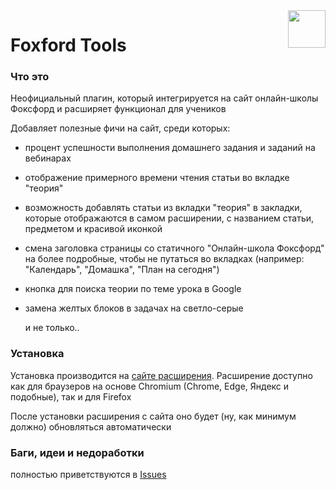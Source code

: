 <img width="60" align="right" src="https://fox.itstpm.tech/logo.svg">

# Foxford Tools

### Что это

Неофициальный плагин, который интегрируется на сайт онлайн-школы Фоксфорд и расширяет функционал для учеников

Добавляет полезные фичи на сайт, среди которых:

- процент успешности выполнения домашнего задания и заданий на вебинарах
- отображение примерного времени чтения статьи во вкладке "теория"
- возможность добавлять статьи из вкладки "теория" в закладки, которые отображаются в самом расширении, с названием статьи, предметом и красивой иконкой
- смена заголовка страницы со статичного "Онлайн-школа Фоксфорд" на более подробные, чтобы не путаться во вкладках (например: "Календарь", "Домашка", "План на сегодня")
- кнопка для поиска теории по теме урока в Google
- замена желтых блоков в задачах на светло-серые

  и не только..

### Установка

Установка производится на [сайте расширения](https://fox.itstpm.tech/). Расширение доступно как для браузеров на основе Chromium (Chrome, Edge, Яндекс и подобные), так и для Firefox

После установки расширения с сайта оно будет (ну, как минимум должно) обновляться автоматически

### Баги, идеи и недоработки

полностью приветствуются в [Issues](https://github.com/itsTPM/foxford-tools/issues)
